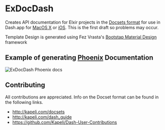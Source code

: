 # ExDocDash

Creates API documentation for Elxir projects in the [Docsets format](http://kapeli.com/docsets) for use in Dash.app for  [MacOS X](http://kapeli.com/dash) or [iOS](http://kapeli.com/dash_ios). This is the first draft so problems may occur.

Template Design is generated using Fez Vrasta's [Bootstap Material Design]( http://fezvrasta.github.io/bootstrap-material-design/) framework

## Example of generating [Phoenix](https://github.com/phoenixframework/phoenix) Documentation

![ExDocDash Phoenix docs](https://us-east.manta.joyent.com/JonGretar/public/ExDocDash-Phoenix-1.gif)



## Contributing

All contributions are appreciated. Info on the Docset format can be found in the following links.

 * http://kapeli.com/docsets
 * http://kapeli.com/dash_guide
 * https://github.com/Kapeli/Dash-User-Contributions

